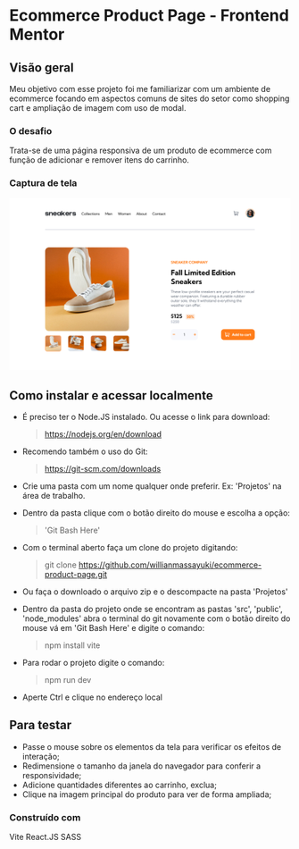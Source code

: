 # Ecommerce Product Page - Frontend Mentor

## Visão geral

Meu objetivo com esse projeto foi me familiarizar com um ambiente de ecommerce focando em aspectos comuns de sites do setor como shopping cart e ampliação de imagem com uso de modal.

### O desafio

Trata-se de uma página responsiva de um produto de ecommerce com função de adicionar e remover itens do carrinho.

### Captura de tela

![Design preview for the Job listings with filtering coding challenge](src/assets/screeshots/product-page-desktop.png)

## Como instalar e acessar localmente

- É preciso ter o Node.JS instalado. Ou acesse o link para download:

  > https://nodejs.org/en/download

- Recomendo também o uso do Git:

  > https://git-scm.com/downloads

- Crie uma pasta com um nome qualquer onde preferir. Ex: 'Projetos' na área de trabalho.

- Dentro da pasta clique com o botão direito do mouse e escolha a opção:

  > 'Git Bash Here'

- Com o terminal aberto faça um clone do projeto digitando:

  > git clone https://github.com/willianmassayuki/ecommerce-product-page.git

- Ou faça o downloado o arquivo zip e o descompacte na pasta 'Projetos'

- Dentro da pasta do projeto onde se encontram as pastas 'src', 'public', 'node_modules'
  abra o terminal do git novamente com o botão direito do mouse vá em 'Git Bash Here' e digite o comando:

  > npm install vite

- Para rodar o projeto digite o comando:

  > npm run dev

- Aperte Ctrl e clique no endereço local

## Para testar

- Passe o mouse sobre os elementos da tela para verificar os efeitos de interação;
- Redimensione o tamanho da janela do navegador para conferir a responsividade;
- Adicione quantidades diferentes ao carrinho, exclua;
- Clique na imagem principal do produto para ver de forma ampliada;

### Construído com

Vite
React.JS
SASS
